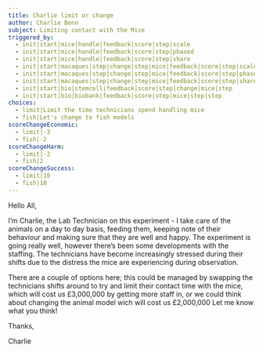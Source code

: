 ```yaml
---
title: Charlie limit or change
author: Charlie Benn
subject: Limiting contact with the Mice
triggered_by:
  - init|start|mice|handle|feedback|score|step|scale
  - init|start|mice|handle|feedback|score|step|phased
  - init|start|mice|handle|feedback|score|step|share
  - init|start|macaques|step|change|step|mice|feedback|score|step|scale
  - init|start|macaques|step|change|step|mice|feedback|score|step|phased
  - init|start|macaques|step|change|step|mice|feedback|score|step|share
  - init|start|bio|stemcell|feedback|score|step|change|mice|step
  - init|start|bio|biobank|feedback|score|step|mice|step|step
choices:
  - limit|Limit the time technicians spend handling mice
  - fish|Let's change to fish models
scoreChangeEconomic:
  - limit|-3
  - fish|-2
scoreChangeHarm:
  - limit|-2
  - fish|2
scoreChangeSuccess:
  - limit|10
  - fish|10
---
```


Hello All,

I’m Charlie, the Lab Technician on this experiment - I take care of the animals on a day to day basis, feeding them, keeping note of their behaviour and making sure that they are well and happy. The experiment is going really well, however there’s been some developments with the staffing. The technicians have become increasingly stressed during their shifts due to the distress the mice are experiencing during observation.

There are a couple of options here; this could be managed by swapping the technicians shifts around to try and limit their contact time with the mice, which will cost us £3,000,000 by getting more staff in, or we could think about changing the animal model wich will cost us £2,000,000 Let me know what you think!

Thanks,

Charlie
